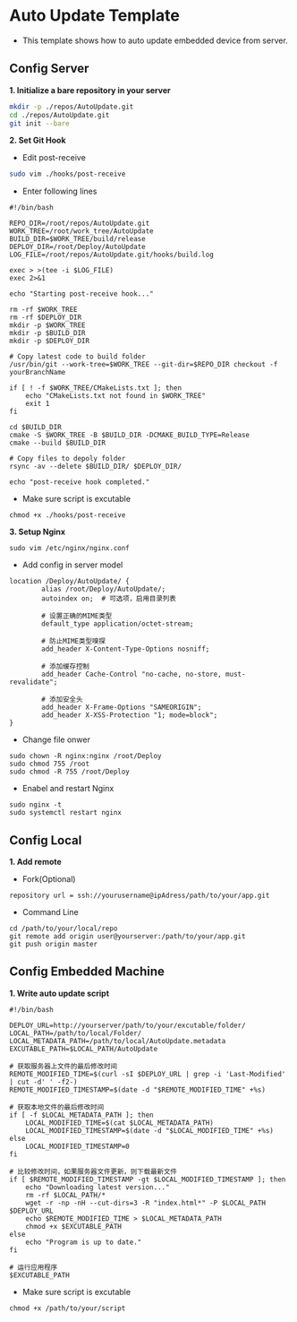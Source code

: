 # Auto Update Template
- This template shows how to auto update embedded device from server.
 
## Config Server
**1. Initialize a bare repository in your server**
```bash
mkdir -p ./repos/AutoUpdate.git
cd ./repos/AutoUpdate.git
git init --bare
```

**2. Set Git Hook**
 * Edit post-receive
```bash
sudo vim ./hooks/post-receive
```
 * Enter following lines
```
#!/bin/bash

REPO_DIR=/root/repos/AutoUpdate.git
WORK_TREE=/root/work_tree/AutoUpdate
BUILD_DIR=$WORK_TREE/build/release
DEPLOY_DIR=/root/Deploy/AutoUpdate
LOG_FILE=/root/repos/AutoUpdate.git/hooks/build.log

exec > >(tee -i $LOG_FILE)
exec 2>&1

echo "Starting post-receive hook..."

rm -rf $WORK_TREE
rm -rf $DEPLOY_DIR
mkdir -p $WORK_TREE
mkdir -p $BUILD_DIR
mkdir -p $DEPLOY_DIR

# Copy latest code to build folder
/usr/bin/git --work-tree=$WORK_TREE --git-dir=$REPO_DIR checkout -f yourBranchName

if [ ! -f $WORK_TREE/CMakeLists.txt ]; then
    echo "CMakeLists.txt not found in $WORK_TREE"
    exit 1
fi

cd $BUILD_DIR
cmake -S $WORK_TREE -B $BUILD_DIR -DCMAKE_BUILD_TYPE=Release
cmake --build $BUILD_DIR

# Copy files to depoly folder
rsync -av --delete $BUILD_DIR/ $DEPLOY_DIR/

echo "post-receive hook completed."
```
 * Make sure script is excutable
```
chmod +x ./hooks/post-receive
```

**3. Setup Nginx**
```
sudo vim /etc/nginx/nginx.conf
```
 * Add config in server model
```
location /Deploy/AutoUpdate/ {
        alias /root/Deploy/AutoUpdate/;
        autoindex on;  # 可选项，启用目录列表

        # 设置正确的MIME类型
        default_type application/octet-stream;

        # 防止MIME类型嗅探
        add_header X-Content-Type-Options nosniff;

        # 添加缓存控制
        add_header Cache-Control "no-cache, no-store, must-revalidate";

        # 添加安全头
        add_header X-Frame-Options "SAMEORIGIN";
        add_header X-XSS-Protection "1; mode=block";
}
```
 * Change file onwer
```
sudo chown -R nginx:nginx /root/Deploy
sudo chmod 755 /root
sudo chmod -R 755 /root/Deploy
```
 * Enabel and restart Nginx
```
sudo nginx -t
sudo systemctl restart nginx
```

## Config Local
**1. Add remote**
 * Fork(Optional)
```
repository url = ssh://yourusername@ipAdress/path/to/your/app.git
```
 * Command Line
```
cd /path/to/your/local/repo
git remote add origin user@yourserver:/path/to/your/app.git
git push origin master
```

## Config Embedded Machine
**1. Write auto update script**
```
#!/bin/bash

DEPLOY_URL=http://yourserver/path/to/your/excutable/folder/
LOCAL_PATH=/path/to/local/Folder/
LOCAL_METADATA_PATH=/path/to/local/AutoUpdate.metadata
EXCUTABLE_PATH=$LOCAL_PATH/AutoUpdate

# 获取服务器上文件的最后修改时间
REMOTE_MODIFIED_TIME=$(curl -sI $DEPLOY_URL | grep -i 'Last-Modified' | cut -d' ' -f2-)
REMOTE_MODIFIED_TIMESTAMP=$(date -d "$REMOTE_MODIFIED_TIME" +%s)

# 获取本地文件的最后修改时间
if [ -f $LOCAL_METADATA_PATH ]; then
    LOCAL_MODIFIED_TIME=$(cat $LOCAL_METADATA_PATH)
    LOCAL_MODIFIED_TIMESTAMP=$(date -d "$LOCAL_MODIFIED_TIME" +%s)
else
    LOCAL_MODIFIED_TIMESTAMP=0
fi

# 比较修改时间，如果服务器文件更新，则下载最新文件
if [ $REMOTE_MODIFIED_TIMESTAMP -gt $LOCAL_MODIFIED_TIMESTAMP ]; then
    echo "Downloading latest version..."
    rm -rf $LOCAL_PATH/*
    wget -r -np -nH --cut-dirs=3 -R "index.html*" -P $LOCAL_PATH $DEPLOY_URL
    echo $REMOTE_MODIFIED_TIME > $LOCAL_METADATA_PATH
    chmod +x $EXCUTABLE_PATH
else
    echo "Program is up to date."
fi

# 运行应用程序
$EXCUTABLE_PATH
```
* Make sure script is excutable
```
chmod +x /path/to/your/script
```
